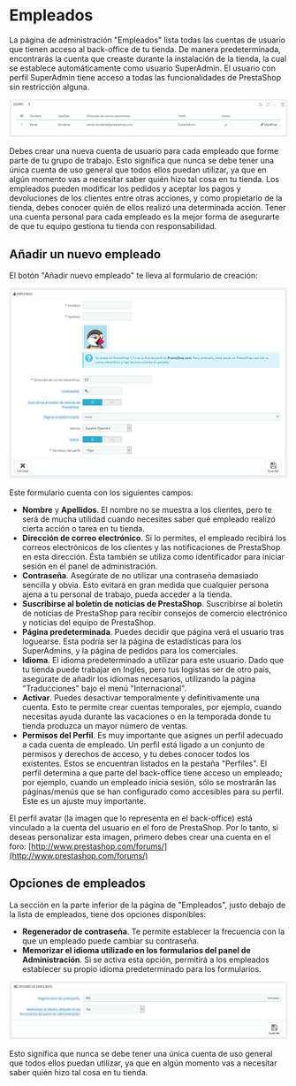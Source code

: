 # Empleados

La página de administración "Empleados" lista todas las cuentas de usuario que tienen acceso al back-office de tu tienda. De manera predeterminada, encontrarás la cuenta que creaste durante la instalación de la tienda, la cual se establece automáticamente como usuario SuperAdmin. El usuario con perfil SuperAdmin tiene acceso a todas las funcionalidades de PrestaShop sin restricción alguna.

![](../../../../.gitbook/assets/54265561.png)

Debes crear una nueva cuenta de usuario para cada empleado que forme parte de tu grupo de trabajo. Esto significa que nunca se debe tener una única cuenta de uso general que todos ellos puedan utilizar, ya que en algún momento vas a necesitar saber quién hizo tal cosa en tu tienda. Los empleados pueden modificar los pedidos y aceptar los pagos y devoluciones de los clientes entre otras acciones, y como propietario de la tienda, debes conocer quién de ellos realizó una determinada acción. Tener una cuenta personal para cada empleado es la mejor forma de asegurarte de que tu equipo gestiona tu tienda con responsabilidad.

## Añadir un nuevo empleado <a id="Empleados-A&#xF1;adirunnuevoempleado"></a>

El botón "Añadir nuevo empleado" te lleva al formulario de creación:

![](../../../../.gitbook/assets/54265563.png)

Este formulario cuenta con los siguientes campos:

* **Nombre** y **Apellidos**. El nombre no se muestra a los clientes, pero te será de mucha utilidad cuando necesites saber qué empleado realizó cierta acción o tarea en tu tienda.
* **Dirección de correo electrónico**. Si lo permites, el empleado recibirá los correos electrónicos de los clientes y las notificaciones de PrestaShop en esta dirección. Ésta también se utiliza como identificador para iniciar sesión en el panel de administración.
* **Contraseña**. Asegúrate de no utilizar una contraseña demasiado sencilla y obvia. Esto evitará en gran medida que cualquier persona ajena a tu personal de trabajo, pueda acceder a la tienda.
* **Suscribirse al boletín de noticias de PrestaShop**. Suscribirse al boletín de noticias de PrestaShop para recibir consejos de comercio electrónico y noticias del equipo de PrestaShop.
* **Página predeterminada**. Puedes decidir que página verá el usuario tras loguearse. Esta podría ser la página de estadísticas para los SuperAdmins, y la página de pedidos para los comerciales.
* **Idioma**. El idioma predeterminado a utilizar para este usuario. Dado que tu tienda puede trabajar en Inglés, pero tus logistas ser de otro país, asegúrate de añadir los idiomas necesarios, utilizando la página "Traducciones" bajo el menú "Internacional".
* **Activar**. Puedes desactivar temporalmente y definitivamente una cuenta. Esto te permite crear cuentas temporales, por ejemplo, cuando necesitas ayuda durante las vacaciones o en la temporada donde tu tienda produzca un mayor número de ventas.
* **Permisos del Perfil**. Es muy importante que asignes un perfil adecuado a cada cuenta de empleado. Un perfil está ligado a un conjunto de permisos y derechos de acceso, y tu debes conocer todos los existentes. Estos se encuentran listados en la pestaña "Perfiles". El perfil determina a que parte del back-office tiene acceso un empleado; por ejemplo, cuando un empleado inicia sesión, sólo se mostrarán las páginas/menús que se han configurado como accesibles para su perfil. Este es un ajuste muy importante.

El perfil avatar \(la imagen que lo representa en el back-office\) está vinculado a la cuenta del usuario en el foro de PrestaShop. Por lo tanto, si deseas personalizar esta imagen, primero debes crear una cuenta en el foro: [http://www.prestashop.com/forums/](http://www.prestashop.com/forums/)

## Opciones de empleados <a id="Empleados-Opcionesdeempleados"></a>

La sección en la parte inferior de la página de "Empleados", justo debajo de la lista de empleados, tiene dos opciones disponibles:

* **Regenerador de contraseña**. Te permite establecer la frecuencia con la que un empleado puede cambiar su contraseña.
* **Memorizar el idioma utilizado en los formularios del panel de Administración**. Si se activa esta opción, permitirá a los empleados establecer su propio idioma predeterminado para los formularios.

![](../../../../.gitbook/assets/54265565.png)

Esto significa que nunca se debe tener una única cuenta de uso general que todos ellos puedan utilizar, ya que en algún momento vas a necesitar saber quién hizo tal cosa en tu tienda. 

